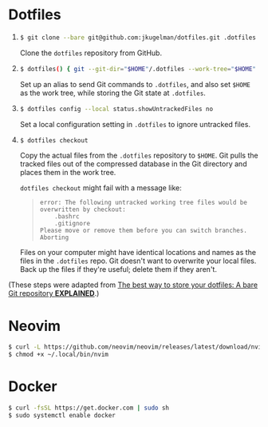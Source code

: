 Dotfiles
========

1.  ```sh
    $ git clone --bare git@github.com:jkugelman/dotfiles.git .dotfiles
    ```

    Clone the `dotfiles` repository from GitHub.

2.  ```sh
    $ dotfiles() { git --git-dir="$HOME"/.dotfiles --work-tree="$HOME" "$@"; }
    ```

    Set up an alias to send Git commands to `.dotfiles`, and also set `$HOME` as the
    work tree, while storing the Git state at `.dotfiles`.

3.  ```sh
    $ dotfiles config --local status.showUntrackedFiles no
    ```

    Set a local configuration setting in `.dotfiles` to ignore untracked files.

4.  ```sh
    $ dotfiles checkout
    ```

    Copy the actual files from the `.dotfiles` repository to `$HOME`. Git pulls
    the tracked files out of the compressed database in the Git directory and
    places them in the work tree.

    `dotfiles checkout` might fail with a message like:

    > ```
    > error: The following untracked working tree files would be overwritten by checkout:
    >     .bashrc
    >     .gitignore
    > Please move or remove them before you can switch branches.
    > Aborting
    > ```

    Files on your computer might have identical locations and names as the files in
    the `.dotfiles` repo. Git doesn't want to overwrite your local files. Back up
    the files if they're useful; delete them if they aren't.

(These steps were adapted from [The best way to store your dotfiles: A bare Git
repository **EXPLAINED**][dotfiles-explained].)

[dotfiles-explained]: https://www.ackama.com/blog/posts/the-best-way-to-store-your-dotfiles-a-bare-git-repository-explained


Neovim
======

```sh
$ curl -L https://github.com/neovim/neovim/releases/latest/download/nvim.appimage -o ~/.local/bin/nvim
$ chmod +x ~/.local/bin/nvim
```


Docker
======

```sh
$ curl -fsSL https://get.docker.com | sudo sh
$ sudo systemctl enable docker
```
